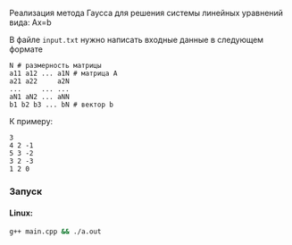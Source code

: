 Реализация метода Гаусса для решения системы линейных уравнений вида: Ax=b

В файле `input.txt` нужно написать входные данные в следующем формате
```
N # размерность матрицы
a11 a12 ... a1N # матрица A
a21 a22     a2N
...     ... ...
aN1 aN2 ... aNN 
b1 b2 b3 ... bN # вектор b
```

К примеру:
```
3
4 2 -1
5 3 -2
3 2 -3
1 2 0
```

### Запуск
#### Linux:
```bash
g++ main.cpp && ./a.out
```
